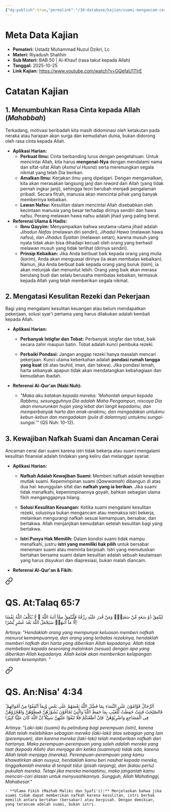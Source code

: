 ```yaml
---
{"dg-publish":true,"permalink":"/30-database/kajian/suami-mengancam-cerai-istri-yang-tidak-bekerja/","tags":["kajian"]}
---
```



# Meta Data Kajian 
<div><ul class="dataview list-view-ul"><li><span><strong>Pemateri:</strong> Ustadz Muhammad Nuzul Dzikri, Lc</span></li><li><span><strong>Materi:</strong> Riyadush Shalihin</span></li><li><span><strong>Sub Materi:</strong> BAB 50 | Al-Khauf (rasa takut kepada Allah)</span></li><li><span><strong>Tanggal:</strong> 2025-10-25</span></li><li><span><strong>Link Kajian:</strong> <a rel="noopener nofollow" class="external-link" href="https://www.youtube.com/watch?v=GQefaU1TIrE" target="_blank">https://www.youtube.com/watch?v=GQefaU1TIrE</a></span></li></ul></div>

# Catatan Kajian
## 1. Menumbuhkan Rasa Cinta kepada Allah (_Mahabbah_)

Terkadang, motivasi beribadah kita masih didominasi oleh ketakutan pada neraka atau harapan akan surga dan kemudahan dunia, bukan didorong oleh rasa cinta kepada Allah.

- **Aplikasi Harian:**
    - **Perkuat Ilmu:** Cinta berbanding lurus dengan pengetahuan. Untuk mencintai Allah, kita harus **mengenal-Nya** dengan mendalami nama dan sifat-sifat Allah (_Asma'ul Husna_) serta merenungkan segala nikmat yang telah Dia berikan.
    - **Amalkan Ilmu:** Kerjakan ilmu yang dipelajari. Dengan mengamalkan, kita akan merasakan langsung janji dan _reward_ dari Allah (yang tidak pernah ingkar janji), sehingga teori berubah menjadi pengalaman pribadi. Secara fitrah, manusia akan mencintai pihak yang banyak memberinya kebaikan.
    - **Lawan Nafsu:** Kesulitan dalam mencintai Allah disebabkan oleh kecintaan manusia yang besar terhadap dirinya sendiri dan hawa nafsu. Perang melawan hawa nafsu adalah jihad yang paling berat.
- **Referensi Ulama & Hadis:**
    - **Ibnu Qayyim:** Menyampaikan bahwa seutama-utama jihad adalah _Jihadun Nafas_ (melawan diri sendiri), _Jihadul Hawa_ (melawan hawa nafsu), dan _Jihadus Syaitan_ (melawan setan), karena musuh yang nyata tidak akan bisa dihadapi kecuali oleh orang yang berhasil melawan musuh yang tidak terlihat (dirinya sendiri).
    - **Prinsip Kebaikan:** Jika Anda berbuat baik kepada orang yang mulia (_karim_), Anda akan menguasai dirinya (ia akan membalas kebaikan). Namun, jika Anda berbuat baik kepada orang yang buruk (_laim_), ia akan melunjak dan menuntut lebih. Orang yang baik akan merasa berutang budi dan selalu berusaha membalas kebaikan, termasuk kepada Allah yang telah memberikan segala nikmat.
        

## 2. Mengatasi Kesulitan Rezeki dan Pekerjaan

Bagi yang mengalami kesulitan keuangan atau belum mendapatkan pekerjaan, solusi syar'i pertama yang harus dilakukan adalah kembali kepada Allah.

- **Aplikasi Harian:**
    
    - **Perbanyak Istigfar dan Tobat:** Perbanyak istigfar dan tobat, baik secara zahir maupun batin. Tobat adalah kunci pembuka rezeki.
        
    - **Perbaiki Pondasi:** Jangan anggap rezeki hanya masalah mencari pekerjaan. Kunci utama keberkahan adalah **pondasi rumah tangga yang kuat** (di atas tauhid, iman, dan takwa). Jika pondasi lemah, harta sebanyak apapun tidak akan mendatangkan kebahagiaan dan kemudahan ibadah.
        
- **Referensi Al-Qur'an (Nabi Nuh):**
    
    - *"Maka aku katakan kepada mereka: ‘Mohonlah ampun kepada Rabbmu, sesungguhnya Dia adalah Maha Pengampun, niscaya Dia akan menurunkan hujan yang lebat dari langit kepadamu, dan memperbanyak harta dan anak-anakmu, dan mengadakan untukmu kebun-kebun dan mengadakan (pula di dalamnya) untukmu sungai-sungai.’"* (QS Nuh: 10–12).
        

## 3. Kewajiban Nafkah Suami dan Ancaman Cerai

Ancaman cerai dari suami karena istri tidak bekerja atau suami mengalami kesulitan finansial adalah tindakan yang keliru dan melanggar syariat.

- **Aplikasi Harian:**
    
    - **Nafkah Adalah Kewajiban Suami:** Memberi nafkah adalah kewajiban mutlak suami. Kepemimpinan suami (_Qawwamah_) dibangun di atas dua hal: keunggulan sifat dan **nafkah yang ia berikan**. Jika suami tidak menafkahi, kepemimpinannya goyah, bahkan sebagian ulama fikih menganggapnya hilang.
        
    - **Solusi Kesulitan Keuangan:** Ketika suami mengalami kesulitan rezeki, solusinya bukan mengancam atau memaksa istri bekerja, melainkan mengurangi nafkah sesuai kemampuan, bersabar, dan bertakwa. Allah menjanjikan kemudahan setelah kesulitan bagi yang bertakwa.
        
    - **Istri Punya Hak Memilih:** Dalam kondisi suami tidak mampu menafkahi, justru **istri yang memiliki hak pilih** untuk bersabar menemani suami atau meminta berpisah. Istri yang memutuskan bertahan bersama suami dalam kesulitan adalah sebuah keutamaan yang harus disyukuri dan diapresiasi, bukan malah diancam.
        
- **Referensi Al-Qur'an & Fikih:**
    
    
<div class="transclusion internal-embed is-loaded"><a class="markdown-embed-link" href="/30-database/al-quran/all-surah/#qs-at-talaq-65-7" aria-label="Open link"><svg xmlns="http://www.w3.org/2000/svg" width="24" height="24" viewBox="0 0 24 24" fill="none" stroke="currentColor" stroke-width="2" stroke-linecap="round" stroke-linejoin="round" class="svg-icon lucide-link"><path d="M10 13a5 5 0 0 0 7.54.54l3-3a5 5 0 0 0-7.07-7.07l-1.72 1.71"></path><path d="M14 11a5 5 0 0 0-7.54-.54l-3 3a5 5 0 0 0 7.07 7.07l1.71-1.71"></path></svg></a><div class="markdown-embed">



# QS. At:Talaq 65:7
لِيُنْفِقْ ذُوْ سَعَةٍ مِّنْ سَعَتِهٖۗ وَمَنْ قُدِرَ عَلَيْهِ رِزْقُهٗ فَلْيُنْفِقْ مِمَّآ اٰتٰىهُ اللّٰهُ ۗ لَا يُكَلِّفُ اللّٰهُ نَفْسًا اِلَّا مَآ اٰتٰىهَاۗ سَيَجْعَلُ اللّٰهُ بَعْدَ عُسْرٍ يُّسْرًا ࣖ 

Artinya: *"Hendaklah orang yang mempunyai keluasan memberi nafkah menurut kemampuannya, dan orang yang terbatas rezekinya, hendaklah memberi nafkah dari harta yang diberikan Allah kepadanya. Allah tidak membebani kepada seseorang melainkan (sesuai) dengan apa yang diberikan Allah kepadanya. Allah kelak akan memberikan kelapangan setelah kesempitan. "*



</div></div>

    
<div class="transclusion internal-embed is-loaded"><a class="markdown-embed-link" href="/30-database/al-quran/all-surah/#qs-an-nisa-4-34" aria-label="Open link"><svg xmlns="http://www.w3.org/2000/svg" width="24" height="24" viewBox="0 0 24 24" fill="none" stroke="currentColor" stroke-width="2" stroke-linecap="round" stroke-linejoin="round" class="svg-icon lucide-link"><path d="M10 13a5 5 0 0 0 7.54.54l3-3a5 5 0 0 0-7.07-7.07l-1.72 1.71"></path><path d="M14 11a5 5 0 0 0-7.54-.54l-3 3a5 5 0 0 0 7.07 7.07l1.71-1.71"></path></svg></a><div class="markdown-embed">



# QS. An:Nisa' 4:34
اَلرِّجَالُ قَوَّامُوْنَ عَلَى النِّسَاۤءِ بِمَا فَضَّلَ اللّٰهُ بَعْضَهُمْ عَلٰى بَعْضٍ وَّبِمَآ اَنْفَقُوْا مِنْ اَمْوَالِهِمْ ۗ فَالصّٰلِحٰتُ قٰنِتٰتٌ حٰفِظٰتٌ لِّلْغَيْبِ بِمَا حَفِظَ اللّٰهُ ۗوَالّٰتِيْ تَخَافُوْنَ نُشُوْزَهُنَّ فَعِظُوْهُنَّ وَاهْجُرُوْهُنَّ فِى الْمَضَاجِعِ وَاضْرِبُوْهُنَّ ۚ فَاِنْ اَطَعْنَكُمْ فَلَا تَبْغُوْا عَلَيْهِنَّ سَبِيْلًا ۗاِنَّ اللّٰهَ كَانَ عَلِيًّا كَبِيْرًا 

Artinya: *"Laki-laki (suami) itu pelindung bagi perempuan (istri), karena Allah telah melebihkan sebagian mereka (laki-laki) atas sebagian yang lain (perempuan), dan karena mereka (laki-laki) telah memberikan nafkah dari hartanya. Maka perempuan-perempuan yang saleh adalah mereka yang taat (kepada Allah) dan menjaga diri ketika (suaminya) tidak ada, karena Allah telah menjaga (mereka). Perempuan-perempuan yang kamu khawatirkan akan nusyuz, hendaklah kamu beri nasihat kepada mereka, tinggalkanlah mereka di tempat tidur (pisah ranjang), dan (kalau perlu) pukullah mereka. Tetapi jika mereka menaatimu, maka janganlah kamu mencari-cari alasan untuk menyusahkannya. Sungguh, Allah Mahatinggi, Mahabesar."*



</div></div>

        
    - **Ulama Fikih (Mazhab Maliki dan Syafi'i):** Menjelaskan bahwa jika suami tidak dapat memberikan nafkah karena kesulitan, istri berhak memilih antara bertahan (bersabar) atau berpisah. Dengan demikian, yang terancam adalah suami, bukan istri.
 
 
